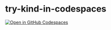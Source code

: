 # try-kind-in-codespaces

[![Open in GitHub Codespaces](https://github.com/codespaces/badge.svg)](https://github.com/codespaces/new?template_repository=craiglpeters/try-kind-in-codespaces)
